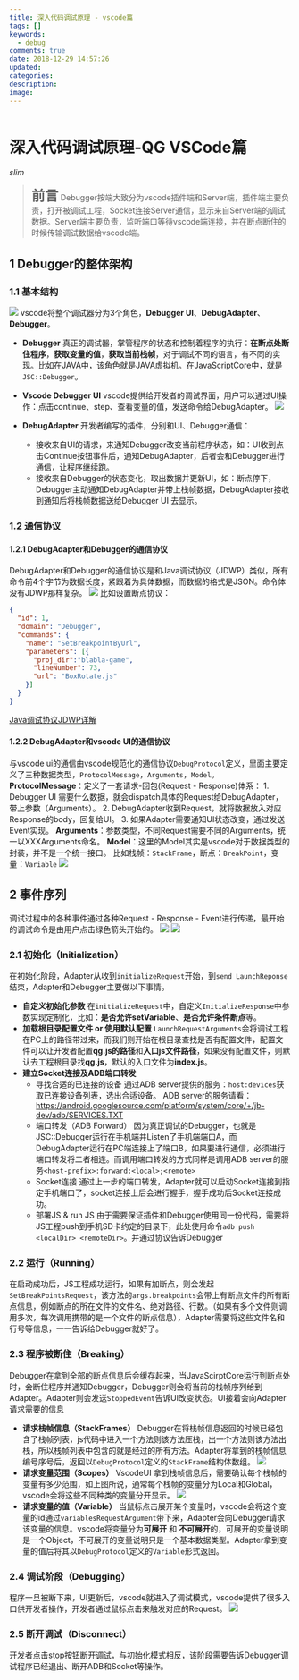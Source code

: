 ```yaml
---
title: 深入代码调试原理 - vscode篇
tags: []
keywords:
  - debug
comments: true
date: 2018-12-29 14:57:26
updated:
categories:
description:
image:
---
```

<p class="description"></p>

<img src="" class="img-topic"/>


<br />

# 深入代码调试原理-QG VSCode篇
*slim*

> <font size=5>**前言**</font>
> Debugger按端大致分为vscode插件端和Server端，插件端主要负责，打开被调试工程，Socket连接Server通信，显示来自Server端的调试数据。Server端主要负责，监听端口等待vscode端连接，并在断点断住的时候传输调试数据给vscode端。

## 1 Debugger的整体架构
### 1.1 基本结构
![](./深入代码调试原理-vscode篇/debug-extension-api.png)
vscode将整个调试器分为3个角色，**Debugger UI**、**DebugAdapter**、**Debugger**。
-   **Debugger**
    真正的调试器，掌管程序的状态和控制着程序的执行：**在断点处断住程序**，**获取变量的值**，**获取当前栈帧**，对于调试不同的语言，有不同的实现。比如在JAVA中，该角色就是JAVA虚拟机。在JavaScriptCore中，就是`JSC::Debugger`。

-   **Vscode Debugger UI**
    vscode提供给开发者的调试界面，用户可以通过UI操作：点击continue、step、查看变量的值，发送命令给DebugAdapter。
    ![](./深入代码调试原理-vscode篇/vscode_debugger_ui.png)

-   **DebugAdapter**
    开发者编写的插件，分别和UI、Debugger通信：
    -   接收来自UI的请求，来通知Debugger改变当前程序状态，如：UI收到点击Continue按钮事件后，通知DebugAdapter，后者会和Debugger进行通信，让程序继续跑。
    -   接收来自Debugger的状态变化，取出数据并更新UI，如：断点停下，Debugger主动通知DebugAdapter并带上栈帧数据，DebugAdapter接收到通知后将栈帧数据送给Debugger UI 去显示。
  

### 1.2 通信协议
#### 1.2.1 DebugAdapter和Debugger的通信协议
DebugAdapter和Debugger的通信协议是和Java调试协议（JDWP）类似，所有命令前4个字节为数据长度，紧跟着为具体数据，而数据的格式是JSON。命令体没有JDWP那样复杂。
![](./深入代码调试原理-vscode篇/JSDWP协议.png)
比如设置断点协议：
```json
{
  "id": 1,
  "domain": "Debugger",
  "commands": {
    "name": "SetBreakpointByUrl",
    "parameters": [{
      "proj_dir":"blabla-game",
      "lineNumber": 73,
      "url": "BoxRotate.js"
    }]
  }
}
```
[Java调试协议JDWP详解](https://www.ibm.com/developerworks/cn/java/j-lo-jpda3/index.html)

#### 1.2.2 DebugAdapter和vscode UI的通信协议
与vscode ui的通信由vscode规范化的通信协议`DebugProtocol`定义，里面主要定义了三种数据类型，`ProtocolMessage`，`Arguments`，`Model`。
**ProtocolMessage**：定义了一套请求-回包(Request - Response)体系：
    1. Debugger UI 需要什么数据，就会dispatch具体的Request给DebugAdapter，带上参数（Arguments）。
    2. DebugAdapter收到Request，就将数据放入对应Response的body，回复给UI。
    3. 如果Adapter需要通知UI状态改变，通过发送Event实现。
**Arguments**：参数类型，不同Request需要不同的Arguments，统一以XXXArguments命名。
**Model**：这里的Model其实是vscode对于数据类型的封装，并不是一个统一接口。
比如栈帧：`StackFrame`，断点：`BreakPoint`，变量：`Variable`
![](./深入代码调试原理-vscode篇/plantuml_debug_protocol.png)

## 2 事件序列
调试过程中的各种事件通过各种Request - Response - Event进行传递，最开始的调试命令是由用户点击绿色箭头开始的。
![](./深入代码调试原理-vscode篇/start_debug.png)
![](./深入代码调试原理-vscode篇/plantuml_debug_adapter_events.png)

### 2.1 初始化（Initialization）
在初始化阶段，Adapter从收到`initializeRequest`开始，到`send LaunchReponse`结束，Adapter和Debugger主要做以下事情。
-   **自定义初始化参数**
    在`initializeRequest`中，自定义`InitializeResponse`中参数实现定制化，比如：**是否允许setVariable**、**是否允许条件断点**等。
-   **加载根目录配置文件 or 使用默认配置**
    `LaunchRequestArguments`会将调试工程在PC上的路径带过来，而我们则开始在根目录查找是否有配置文件，配置文件可以让开发者配置**qg.js的路径**和**入口js文件路径**，如果没有配置文件，则默认去工程根目录找**qg.js**，默认的入口文件为**index.js**。
-   **建立Socket连接及ADB端口转发**
    -   寻找合适的已连接的设备
        通过ADB server提供的服务：`host:devices`获取已连接设备列表，选出合适设备。
        ADB server的服务请看：https://android.googlesource.com/platform/system/core/+/jb-dev/adb/SERVICES.TXT
    -   端口转发（ADB Forward）
        因为真正调试的Debugger，也就是JSC::Debugger运行在手机端并Listen了手机端端口A，而DebugAdapter运行在PC端连接上了端口B，如果要进行通信，必须进行端口转发将二者相连。而调用端口转发的方式同样是调用ADB server的服务`<host-prefix>:forward:<local>;<remote>`
    -   Socket连接
        通过上一步的端口转发，Adapter就可以启动Socket连接到指定手机端口了，socket连接上后会进行握手，握手成功后Socket连接成功。
    -   部署JS & run JS
        由于需要保证插件和Debugger使用同一份代码，需要将JS工程push到手机SD卡约定的目录下，此处使用命令`adb push <localDir> <remoteDir>`。并通过协议告诉Debugger

### 2.2 运行（Running）
在启动成功后，JS工程成功运行，如果有加断点，则会发起`SetBreakPointsRequest`，该方法的`args.breakpoints`会带上有断点文件的所有断点信息，例如断点的所在文件的文件名、绝对路径、行数。（如果有多个文件则调用多次，每次调用携带的是一个文件的断点信息），Adapter需要将这些文件名和行号等信息，一一告诉给Debugger就好了。

### 2.3 程序被断住（Breaking）
Debugger在拿到全部的断点信息后会缓存起来，当JavaScirptCore运行到断点处时，会断住程序并通知Debugger，Debugger则会将当前的栈帧序列给到Adapter。Adapter则会发送`StoppedEvent`告诉UI改变状态。UI接着会向Adapter请求需要的信息
-   **请求栈帧信息（StackFrames）**
    Debugger在将栈帧信息返回的时候已经包含了栈帧列表，js代码中进入一个方法则该方法压栈，出一个方法则该方法出栈，所以栈帧列表中包含的就是经过的所有方法。Adapter将拿到的栈帧信息编号序号后，返回以`DebugProtocol`定义的`StackFrame`结构体数组。
    ![](./深入代码调试原理-vscode篇/stack_frames.jpg)
-   **请求变量范围（Scopes）**
    VscodeUI 拿到栈帧信息后，需要确认每个栈帧的变量有多少范围，如上图所说，通常每个栈帧的变量分为Local和Global，vscode会将这些不同种类的变量分开显示。
     ![](./深入代码调试原理-vscode篇/scopes.jpg)
-   **请求变量的值（Variable）**
    当鼠标点击展开某个变量时，vscode会将这个变量的id通过`variablesRequestArgument`带下来，Adapter会向Debugger请求该变量的信息。vscode将变量分为**可展开** 和 **不可展开**的，可展开的变量说明是一个Object，不可展开的变量说明只是一个基本数据类型。Adapter拿到变量的值后将其以`DebugProtocol`定义的`Variable`形式返回。

### 2.4 调试阶段（Debugging）
程序一旦被断下来，UI更新后，vscode就进入了调试模式，vscode提供了很多入口供开发者操作，开发者通过鼠标点击来触发对应的Request。
![](./深入代码调试原理-vscode篇/debugging.jpg)

### 2.5 断开调试（Disconnect）
开发者点击stop按钮断开调试，与初始化模式相反，该阶段需要告诉Debugger调试程序已经退出、断开ADB和Socket等操作。